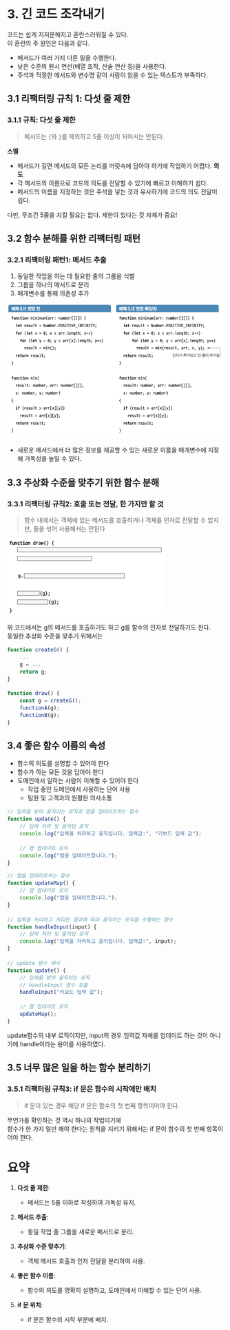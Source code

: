# 3. 긴 코드 조각내기

코드는 쉽게 지저분해지고 혼란스러워질 수 있다.  
이 혼란의 주 원인은 다음과 같다.

- 메서드가 여러 가지 다른 일을 수행한다.
- 낮은 수준의 원시 연산(배열 조작, 산술 연산 등)을 사용한다.
- 주석과 적절한 메서드와 변수명 같이 사람이 읽을 수 있는 텍스트가 부족하다.

## 3.1 리팩터링 규칙 1: 다섯 줄 제한

### 3.1.1 규칙: 다섯 줄 제한
> 메서드는 `{`와 `}`를 제외하고 5줄 이상이 되어서는 안된다.

**스멜**  
- 메서드가 길면 메서드의 모든 논리를 머릿속에 담아야 하기에 작업하기 어렵다.
**의도**
- 각 메서드의 이름으로 코드의 의도를 전달할 수 있기에 빠르고 이해하기 쉽다.
- 메서드의 이름을 지정하는 것은 주석을 넣는 것과 유사하기에 코드의 의도 전달이 쉽다.

다만, 무조건 5줄을 지킬 필요는 없다. 제한이 있다는 것 자체가 중요!

## 3.2 함수 분해를 위한 리팩터링 패턴

### 3.2.1 리팩터링 패턴1: 메서드 추출

1. 동일한 작업을 하는 데 필요한 줄의 그룹을 식별
2. 그룹을 하나의 메서드로 분리
3. 매개변수를 통해 의존성 추가

![method_extract](../img/method_extract.png)

- 새로운 메서드에서 더 많은 정보를 제공할 수 있는 새로운 이름을 매개변수에 지정해 가독성을 높일 수 있다.

## 3.3 추상화 수준을 맞추기 위한 함수 분해

### 3.3.1 리팩터링 규칙2: 호출 또는 전달, 한 가지만 할 것
> 함수 내에서는 객체에 있는 메서드를 호출하거나 객체를 인자로 전달할 수 있지만, 둘을 섞어 사용해서는 안된다

![abstract](../img/abstract.png)

위 코드에서는 g의 메서드를 호출하기도 하고 g를 함수의 인자로 전달하기도 한다.  
동일한 추상화 수준을 맞추기 위해서는 

```typescript
function createG() {
	...
	g = ...
	return g;
}

function draw() {
	const g = createG();
	functionA(g);
	functionB(g);
}
```


## 3.4 좋은 함수 이름의 속성

- 함수의 의도를 설명할 수 있어야 한다
- 함수가 하는 모든 것을 담아야 한다
- 도메인에서 일하는 사람이 이해할 수 있어야 한다
	- 작업 중인 도메인에서 사용하는 단어 사용
	- 팀원 및 고객과의 원활한 의사소통

```javascript
// 입력을 받아 움직이는 로직과 맵을 업데이트하는 함수
function update() {
    // 입력 처리 및 움직임 로직
    console.log("입력을 처리하고 움직입니다. 입력값:", "키보드 입력 값");
    
    // 맵 업데이트 로직
    console.log("맵을 업데이트합니다.");
}
```

```javascript
// 맵을 업데이트하는 함수
function updateMap() {
    // 맵 업데이트 로직
    console.log("맵을 업데이트합니다.");
}

// 입력을 처리하고 처리된 결과에 따라 움직이는 로직을 수행하는 함수
function handleInput(input) {
    // 입력 처리 및 움직임 로직
    console.log("입력을 처리하고 움직입니다. 입력값:", input);
}

// update 함수 예시
function update() {
    // 입력을 받아 움직이는 로직
    // handleInput 함수 호출
    handleInput("키보드 입력 값");
    
    // 맵 업데이트 로직
    updateMap();
}
```

update함수의 내부 로직이지만, input의 경우 입력값 자체를 업데이트 하는 것이 아니기에 handle이라는 용어를 사용하였다.

## 3.5 너무 많은 일을 하는 함수 분리하기

### 3.5.1 리팩터링 규칙3: if 문은 함수의 시작에만 배치
> if 문이 있는 경우 해당 if 문은 함수의 첫 번째 항목이어야 한다.

무언가를 확인하는 것 역시 하나의 작업이기에  
함수가 한 가지 일만 해야 한다는 원칙을 지키기 위해서는 if 문이 함수의 첫 번째 항목이어야 한다.


# 요약

1. **다섯 줄 제한**:
   - 메서드는 5줄 이하로 작성하여 가독성 유지.

2. **메서드 추출**:
   - 동일 작업 줄 그룹을 새로운 메서드로 분리.

3. **추상화 수준 맞추기**:
   - 객체 메서드 호출과 인자 전달을 분리하여 사용.

4. **좋은 함수 이름**:
   - 함수의 의도를 명확히 설명하고, 도메인에서 이해할 수 있는 단어 사용.

5. **if 문 위치**:
   - if 문은 함수의 시작 부분에 배치.